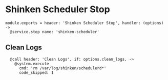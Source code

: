 
# Shinken Scheduler Stop

    module.exports = header: 'Shinken Scheduler Stop', handler: (options) ->
      @service.stop name: 'shinken-scheduler'

## Clean Logs

      @call header: 'Clean Logs', if: options.clean_logs, ->
        @system.execute
          cmd: 'rm /var/log/shinken/schedulerd*'
          code_skipped: 1
